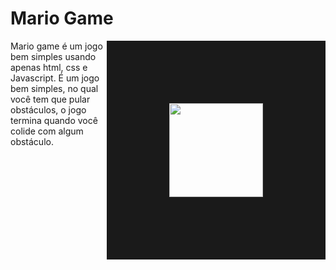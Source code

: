 # Mario Game

<img align="right" height="150" src="https://gamerview.uai.com.br/wp-content/uploads/2022/04/Super-Mario-Bros-Filme-Adiado-Gv.jpg" border="100">

Mario game é um jogo bem simples usando apenas html, css e 
Javascript. 
É um jogo bem simples, no qual você tem que pular obstáculos, o jogo termina quando você colide com algum obstáculo.

